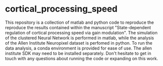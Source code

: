 # cortical_processing_speed
This repository is a collection of matlab and python code to reproduce the reproduce the results contained within the manuscript "State-dependent regulation of cortical processing speed via gain modulation". The simulation of the clustered Neural Network is performed in matlab, while the analysis of the Allen Institute Neuropixel dataset is perfomed in python. To run the data analysis, a conda environment is provided for ease of use. The allen institute SDK may need to be installed separately. Don't hesitate to get in touch with any questions about running the code or expanding on this work. 
